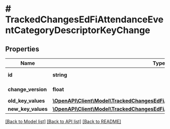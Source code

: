 # # TrackedChangesEdFiAttendanceEventCategoryDescriptorKeyChange

## Properties

Name | Type | Description | Notes
------------ | ------------- | ------------- | -------------
**id** | **string** | Resource identifier | [optional]
**change_version** | **float** | Change version | [optional]
**old_key_values** | [**\OpenAPI\Client\Model\TrackedChangesEdFiAttendanceEventCategoryDescriptorKey**](TrackedChangesEdFiAttendanceEventCategoryDescriptorKey.md) |  | [optional]
**new_key_values** | [**\OpenAPI\Client\Model\TrackedChangesEdFiAttendanceEventCategoryDescriptorKey**](TrackedChangesEdFiAttendanceEventCategoryDescriptorKey.md) |  | [optional]

[[Back to Model list]](../../README.md#models) [[Back to API list]](../../README.md#endpoints) [[Back to README]](../../README.md)
